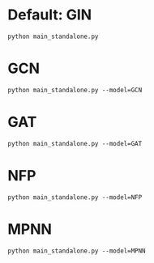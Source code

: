 # Default: GIN
```
python main_standalone.py
```
# GCN
```
python main_standalone.py --model=GCN
```
# GAT
```
python main_standalone.py --model=GAT
```
# NFP
```
python main_standalone.py --model=NFP
```
# MPNN
```
python main_standalone.py --model=MPNN
``` 